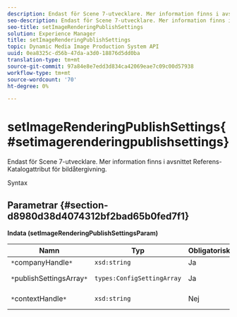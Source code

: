 ```yaml
---
description: Endast för Scene 7-utvecklare. Mer information finns i avsnittet Referens-Katalogattribut för bildåtergivning.
seo-description: Endast för Scene 7-utvecklare. Mer information finns i avsnittet Referens-Katalogattribut för bildåtergivning.
seo-title: setImageRenderingPublishSettings
solution: Experience Manager
title: setImageRenderingPublishSettings
topic: Dynamic Media Image Production System API
uuid: 0ea8325c-d56b-47da-a3d0-18876d5dd0ba
translation-type: tm+mt
source-git-commit: 97a84e8e7edd3d834ca42069eae7c09c00d57938
workflow-type: tm+mt
source-wordcount: '70'
ht-degree: 0%

---
```



# setImageRenderingPublishSettings{#setimagerenderingpublishsettings}

Endast för Scene 7-utvecklare. Mer information finns i avsnittet Referens-Katalogattribut för bildåtergivning.

Syntax

## Parametrar {#section-d8980d38d4074312bf2bad65b0fed7f1}

**Indata (setImageRenderingPublishSettingsParam)**

| Namn | Typ | Obligatoriskt | Beskrivning |
|---|---|---|---|
| `*`companyHandle`*` | `xsd:string` | Ja | Företagshandtag. |
| `*`publishSettingsArray`*` | `types:ConfigSettingArray` | Ja | Endast för Scene 7-utvecklare. |
| `*`contextHandle`*` | `xsd:string` | Nej | Hantera publiceringskontexten. |

